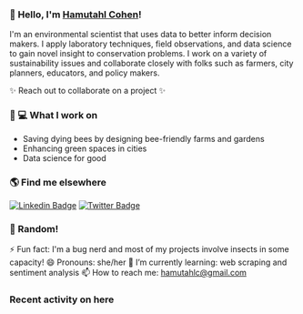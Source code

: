 ### 👋 Hello, I'm [Hamutahl Cohen](https://hamutahlcohen.squarespace.com/)!

I'm an environmental scientist that uses data to better inform decision makers. I apply laboratory techniques, field observations, and data science to gain novel insight to conservation problems. I work on a variety of sustainability issues and collaborate closely with folks such as farmers, city planners, educators, and policy makers.

✨ Reach out to collaborate on a project ✨


### 🤔 💻 What I work on
<!-- THEMES-LIST:START -->
- Saving dying bees by designing bee-friendly farms and gardens
- Enhancing green spaces in cities
- Data science for good
<!-- THEMES-LIST:END -->


### 🌎 Find me elsewhere

[![Linkedin Badge](https://img.shields.io/badge/-LinkedIn-blue?style=flat-square&logo=Linkedin&logoColor=white&link=https://www.linkedin.com/in/hamutahl-cohen-820a484b/)](https://www.linkedin.com/in/hamutahl-cohen-820a484b/)  [![Twitter Badge](https://img.shields.io/badge/-Twitter-1ca0f1?style=flat-square&labelColor=1ca0f1&logo=twitter&logoColor=white&link=https://twitter.com/BeeScientista)](https://twitter.com/BeeScientista)

### 👯 Random!
⚡ Fun fact: I'm a bug nerd and most of my projects involve insects in some capacity!
😄 Pronouns: she/her
🌱 I’m currently learning: web scraping and sentiment analysis
📫 How to reach me: hamutahlc@gmail.com 

### Recent activity on here
<!--GITHUB_ACTIVITY:{"rows": 5, "raw": true}-->
